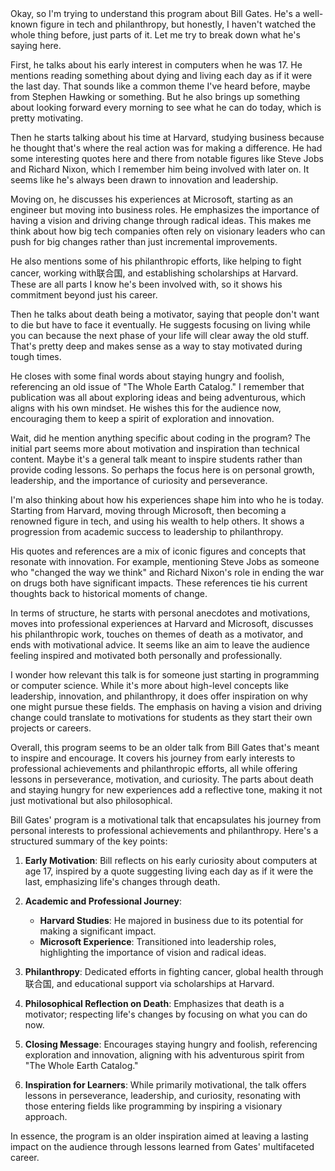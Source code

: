 <think>
Okay, so I'm trying to understand this program about Bill Gates. He's a well-known figure in tech and philanthropy, but honestly, I haven't watched the whole thing before, just parts of it. Let me try to break down what he's saying here.

First, he talks about his early interest in computers when he was 17. He mentions reading something about dying and living each day as if it were the last day. That sounds like a common theme I've heard before, maybe from Stephen Hawking or something. But he also brings up something about looking forward every morning to see what he can do today, which is pretty motivating.

Then he starts talking about his time at Harvard, studying business because he thought that's where the real action was for making a difference. He had some interesting quotes here and there from notable figures like Steve Jobs and Richard Nixon, which I remember him being involved with later on. It seems like he's always been drawn to innovation and leadership.

Moving on, he discusses his experiences at Microsoft, starting as an engineer but moving into business roles. He emphasizes the importance of having a vision and driving change through radical ideas. This makes me think about how big tech companies often rely on visionary leaders who can push for big changes rather than just incremental improvements.

He also mentions some of his philanthropic efforts, like helping to fight cancer, working with联合国, and establishing scholarships at Harvard. These are all parts I know he's been involved with, so it shows his commitment beyond just his career.

Then he talks about death being a motivator, saying that people don't want to die but have to face it eventually. He suggests focusing on living while you can because the next phase of your life will clear away the old stuff. That's pretty deep and makes sense as a way to stay motivated during tough times.

He closes with some final words about staying hungry and foolish, referencing an old issue of "The Whole Earth Catalog." I remember that publication was all about exploring ideas and being adventurous, which aligns with his own mindset. He wishes this for the audience now, encouraging them to keep a spirit of exploration and innovation.

Wait, did he mention anything specific about coding in the program? The initial part seems more about motivation and inspiration than technical content. Maybe it's a general talk meant to inspire students rather than provide coding lessons. So perhaps the focus here is on personal growth, leadership, and the importance of curiosity and perseverance.

I'm also thinking about how his experiences shape him into who he is today. Starting from Harvard, moving through Microsoft, then becoming a renowned figure in tech, and using his wealth to help others. It shows a progression from academic success to leadership to philanthropy. 

His quotes and references are a mix of iconic figures and concepts that resonate with innovation. For example, mentioning Steve Jobs as someone who "changed the way we think" and Richard Nixon's role in ending the war on drugs both have significant impacts. These references tie his current thoughts back to historical moments of change.

In terms of structure, he starts with personal anecdotes and motivations, moves into professional experiences at Harvard and Microsoft, discusses his philanthropic work, touches on themes of death as a motivator, and ends with motivational advice. It seems like an aim to leave the audience feeling inspired and motivated both personally and professionally.

I wonder how relevant this talk is for someone just starting in programming or computer science. While it's more about high-level concepts like leadership, innovation, and philanthropy, it does offer inspiration on why one might pursue these fields. The emphasis on having a vision and driving change could translate to motivations for students as they start their own projects or careers.

Overall, this program seems to be an older talk from Bill Gates that's meant to inspire and encourage. It covers his journey from early interests to professional achievements and philanthropic efforts, all while offering lessons in perseverance, motivation, and curiosity. The parts about death and staying hungry for new experiences add a reflective tone, making it not just motivational but also philosophical.
</think>

Bill Gates' program is a motivational talk that encapsulates his journey from personal interests to professional achievements and philanthropy. Here's a structured summary of the key points:

1. **Early Motivation**: Bill reflects on his early curiosity about computers at age 17, inspired by a quote suggesting living each day as if it were the last, emphasizing life's changes through death.

2. **Academic and Professional Journey**:
   - **Harvard Studies**: He majored in business due to its potential for making a significant impact.
   - **Microsoft Experience**: Transitioned into leadership roles, highlighting the importance of vision and radical ideas.

3. **Philanthropy**: Dedicated efforts in fighting cancer, global health through联合国, and educational support via scholarships at Harvard.

4. **Philosophical Reflection on Death**: Emphasizes that death is a motivator; respecting life's changes by focusing on what you can do now.

5. **Closing Message**: Encourages staying hungry and foolish, referencing exploration and innovation, aligning with his adventurous spirit from "The Whole Earth Catalog."

6. **Inspiration for Learners**: While primarily motivational, the talk offers lessons in perseverance, leadership, and curiosity, resonating with those entering fields like programming by inspiring a visionary approach.

In essence, the program is an older inspiration aimed at leaving a lasting impact on the audience through lessons learned from Gates' multifaceted career.